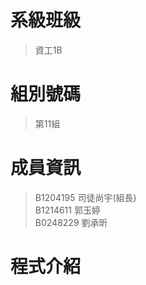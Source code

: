 # **系級班級**
>資工1B
# **組別號碼**
>第11組

# **成員資訊**
>B1204195 司徒尚宇(組長)  
>B1214611 郭玉婷  
>B0248229 劉承昕  
# **程式介紹**
